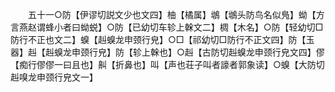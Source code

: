 <!-- { "loadSidebar": true } -->
　　五十一○防【伊谬切説文少也文四】柚【橘属】鴢【鴢头防鸟名似鳬】蚴【方言燕赵谓蜂小者曰蚴蜕】○防【已幼切车轸上榦文二】椆【木名】○防【轻幼切□防行不正也文二】螑【赳螑龙申颈行皃】○□【祁幼切□防行不正文四】防【玉器】赳【赳螑龙申颈行皃】防【轸上榦也】○赳【古防切赳螑龙申颈行皃文四】僇【痴行僇僇一曰且也】鼼【折鼻也】叫【声也荘子叫者譹者郭象读】○螑【大防切赳嗅龙申颈行皃文一】
